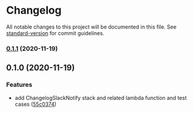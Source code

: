 # Changelog

All notable changes to this project will be documented in this file. See [standard-version](https://github.com/conventional-changelog/standard-version) for commit guidelines.

### [0.1.1](https://github.com/mikeyangyo/cdk-changelog-slack-notify/compare/v0.1.0...v0.1.1) (2020-11-19)

## 0.1.0 (2020-11-19)


### Features

* add ChangelogSlackNotify stack and related lambda function and test cases ([55c0374](https://github.com/mikeyangyo/cdk-changelog-slack-notify/commit/55c037424f3c2962311132876fe65c3bad7f51a3))
